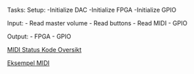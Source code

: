 Tasks:
  Setup:
    -Initialize DAC
    -Initialize FPGA
    -Initialize GPIO
    
  Input:
    - Read master volume
    - Read buttons
    - Read MIDI
    - GPIO
    
  Output:
    - FPGA
    - GPIO

[MIDI Status Kode Oversikt](bilder/MIDI-1)

[Eksempel MIDI](bilder/MIDI-2)
